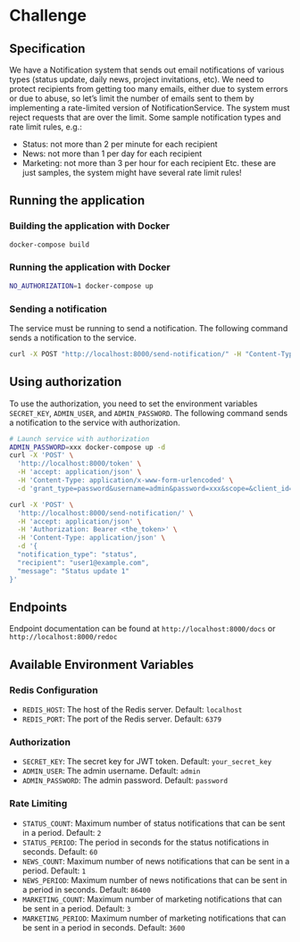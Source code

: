 # Challenge

## Specification
We have a Notification system that sends out email notifications of various types (status update, daily news, project invitations, etc). We need to protect recipients from getting too many emails, either due to system errors or due to abuse, so let’s limit the number of emails sent to them by implementing a rate-limited version of NotificationService.
The system must reject requests that are over the limit.
Some sample notification types and rate limit rules, e.g.:

- Status: not more than 2 per minute for each recipient
- News: not more than 1 per day for each recipient
- Marketing: not more than 3 per hour for each recipient
Etc. these are just samples, the system might have several rate limit rules!

## Running the application
### Building the application with Docker

```sh
docker-compose build

```

### Running the application with Docker

```sh
NO_AUTHORIZATION=1 docker-compose up
```

### Sending a notification

The service must be running to send a notification. The following command sends a notification to the service.

```sh
curl -X POST "http://localhost:8000/send-notification/" -H "Content-Type: application/json" -d '{"notification_type": "status", "recipient": "user1@example.com", "message": "Status update 1"}'
```

## Using authorization
To use the authorization, you need to set the environment variables `SECRET_KEY`, `ADMIN_USER`, and `ADMIN_PASSWORD`. The following command sends a notification to the service with authorization.

```sh
# Launch service with authorization
ADMIN_PASSWORD=xxx docker-compose up -d 
curl -X 'POST' \
  'http://localhost:8000/token' \
  -H 'accept: application/json' \
  -H 'Content-Type: application/x-www-form-urlencoded' \
  -d 'grant_type=password&username=admin&password=xxx&scope=&client_id=string&client_secret=string'

curl -X 'POST' \
  'http://localhost:8000/send-notification/' \
  -H 'accept: application/json' \
  -H 'Authorization: Bearer <the_token>' \
  -H 'Content-Type: application/json' \
  -d '{
  "notification_type": "status",
  "recipient": "user1@example.com",
  "message": "Status update 1"
}'
```


## Endpoints

Endpoint documentation can be found at `http://localhost:8000/docs` or `http://localhost:8000/redoc`

## Available Environment Variables
### Redis Configuration
- `REDIS_HOST`: The host of the Redis server. Default: `localhost`
- `REDIS_PORT`: The port of the Redis server. Default: `6379`
### Authorization
- `SECRET_KEY`: The secret key for JWT token. Default: `your_secret_key`
- `ADMIN_USER`: The admin username. Default: `admin`
- `ADMIN_PASSWORD`: The admin password. Default: `password`
### Rate Limiting
- `STATUS_COUNT`: Maximum number of status notifications that can be sent in a period. Default: `2` 
- `STATUS_PERIOD`: The period in seconds for the status notifications in seconds. Default: `60`
- `NEWS_COUNT`: Maximum number of news notifications that can be sent in a period. Default: `1`
- `NEWS_PERIOD`: Maximum number of news notifications that can be sent in a period in seconds. Default: `86400`
- `MARKETING_COUNT`: Maximum number of marketing notifications that can be sent in a period. Default: `3`
- `MARKETING_PERIOD`: Maximum number of marketing notifications that can be sent in a period in seconds. Default: `3600` 
